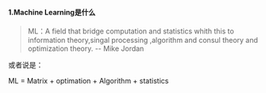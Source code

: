 #### 1.Machine Learning是什么

> ML：A field that bridge computation and statistics whith this to information theory,singal processing ,algorithm and consul theory and optimization theory.                        --  Mike Jordan

或者说是：

ML = Matrix + optimation + Algorithm + statistics